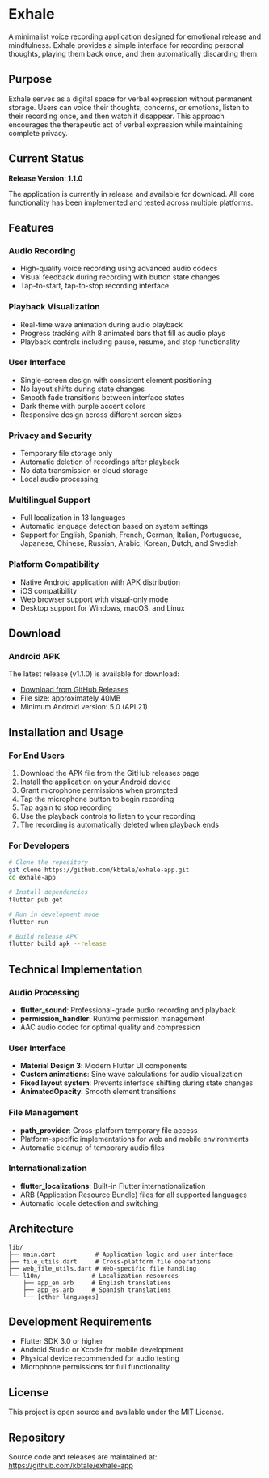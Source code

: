 # Exhale

A minimalist voice recording application designed for emotional release and mindfulness. Exhale provides a simple interface for recording personal thoughts, playing them back once, and then automatically discarding them.

## Purpose

Exhale serves as a digital space for verbal expression without permanent storage. Users can voice their thoughts, concerns, or emotions, listen to their recording once, and then watch it disappear. This approach encourages the therapeutic act of verbal expression while maintaining complete privacy.

## Current Status

**Release Version: 1.1.0**

The application is currently in release and available for download. All core functionality has been implemented and tested across multiple platforms.

## Features

### Audio Recording
- High-quality voice recording using advanced audio codecs
- Visual feedback during recording with button state changes
- Tap-to-start, tap-to-stop recording interface

### Playback Visualization
- Real-time wave animation during audio playback
- Progress tracking with 8 animated bars that fill as audio plays
- Playback controls including pause, resume, and stop functionality

### User Interface
- Single-screen design with consistent element positioning
- No layout shifts during state changes
- Smooth fade transitions between interface states
- Dark theme with purple accent colors
- Responsive design across different screen sizes

### Privacy and Security
- Temporary file storage only
- Automatic deletion of recordings after playback
- No data transmission or cloud storage
- Local audio processing

### Multilingual Support
- Full localization in 13 languages
- Automatic language detection based on system settings
- Support for English, Spanish, French, German, Italian, Portuguese, Japanese, Chinese, Russian, Arabic, Korean, Dutch, and Swedish

### Platform Compatibility
- Native Android application with APK distribution
- iOS compatibility
- Web browser support with visual-only mode
- Desktop support for Windows, macOS, and Linux

## Download

### Android APK
The latest release (v1.1.0) is available for download:

- [Download from GitHub Releases](https://github.com/kbtale/exhale-app/releases/latest)
- File size: approximately 40MB
- Minimum Android version: 5.0 (API 21)

## Installation and Usage

### For End Users
1. Download the APK file from the GitHub releases page
2. Install the application on your Android device
3. Grant microphone permissions when prompted
4. Tap the microphone button to begin recording
5. Tap again to stop recording
6. Use the playback controls to listen to your recording
7. The recording is automatically deleted when playback ends

### For Developers
```bash
# Clone the repository
git clone https://github.com/kbtale/exhale-app.git
cd exhale-app

# Install dependencies
flutter pub get

# Run in development mode
flutter run

# Build release APK
flutter build apk --release
```

## Technical Implementation

### Audio Processing
- **flutter_sound**: Professional-grade audio recording and playback
- **permission_handler**: Runtime permission management
- AAC audio codec for optimal quality and compression

### User Interface
- **Material Design 3**: Modern Flutter UI components
- **Custom animations**: Sine wave calculations for audio visualization
- **Fixed layout system**: Prevents interface shifting during state changes
- **AnimatedOpacity**: Smooth element transitions

### File Management
- **path_provider**: Cross-platform temporary file access
- Platform-specific implementations for web and mobile environments
- Automatic cleanup of temporary audio files

### Internationalization
- **flutter_localizations**: Built-in Flutter internationalization
- ARB (Application Resource Bundle) files for all supported languages
- Automatic locale detection and switching

## Architecture

```
lib/
├── main.dart           # Application logic and user interface
├── file_utils.dart     # Cross-platform file operations
├── web_file_utils.dart # Web-specific file handling
└── l10n/              # Localization resources
    ├── app_en.arb     # English translations
    ├── app_es.arb     # Spanish translations
    └── [other languages]
```

## Development Requirements

- Flutter SDK 3.0 or higher
- Android Studio or Xcode for mobile development
- Physical device recommended for audio testing
- Microphone permissions for full functionality

## License

This project is open source and available under the MIT License.

## Repository

Source code and releases are maintained at: https://github.com/kbtale/exhale-app
